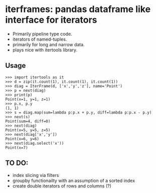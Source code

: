 # iterframes: pandas dataframe like interface for iterators

* Primarily pipeline type code.
* iterators of named-tuples.
* primarily for long and narrow data.
* plays nice with itertools library.

## Usage

```
>>> import itertools as it
>>> d = zip(it.count(1), it.count(1), it.count(1))
>>> diag = IterFrame(d, ['x','y','z'], name='Point')
>>> p = next(diag)
>>> print(p)
Point(x=1, y=1, z=1)
>>> p.x, p.y
(1, 1)
>>> s = diag.map(sum=lambda p:p.x + p.y, diff=lambda p:p.x - p.y)
>>> next(s)
Point(sum=4, diff=0)
>>> next(diag)
Point(x=5, y=5, z=5)
>>> next(diag['x','y'])
Point(x=6, y=6)
>>> next(diag.select('x'))
Point(x=7)
```

## TO DO:

* index slicing via filters
* groupby functionailty with an assumption of a sorted index
* create double iterators of rows and columns (?)



